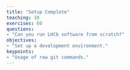 ```yaml
---
title: "Setup Complete"
teaching: 10
exercises: 60
questions:
- "Can you run LHCb software from scratch?"
objectives:
- "Set up a development environment."
keypoints:
- "Usage of raw git commands."
---
```

